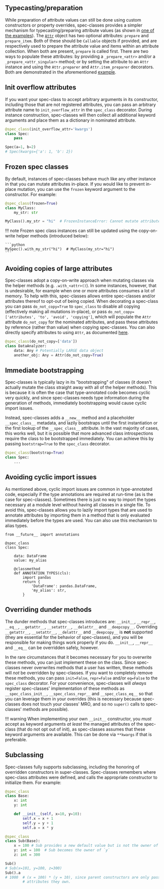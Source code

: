 ## Typecasting/preparation

While preparation of attribute values can still be done using custom
constructors or property overrides, spec-classes provides a simpler mechanism
for typecasting/preparing attribute values (as shown in
[one of the examples](../examples/preparation.md)). The [`Attr`](special_types.md#Attr)
object has two optional attributes: `prepare` and `prepare_item`. Both of these
should be `Callable` objects if provided, and are respectively used to prepare
the attribute value and items within an attribute collection. When both are
present, `prepare` is called first. There are two ways to populate these
attributes: by providing a `_prepare_<attr>` and/or a `_prepare_<attr_singular>`
method; or by setting the attribute to an `Attr` instance and using the
`Attr.preparer` and `Attr.item_preparer` decorators. Both are demonstrated
in the aforementioned [example](../examples/preparation.md).

## Init overflow attributes
If you want your spec-class to accept arbitrary arguments in its constructor,
including those that are not registered attributes, you can pass an arbitrary
attribute name to `init_overflow_attr` in the `spec_class` decorator. During
instance construction, spec-classes will then collect all additional keyword
arguments and place them as a dictionary in nominated attribute.

```python
@spec_class(init_overflow_attr='kwargs')
class Spec:
    pass

Spec(a=1, b=2)
# Spec(kwargs={'a': 1, 'b': 2})
```

## Frozen spec classes

By default, instances of spec-classes behave much like any other instance in
that you can mutate attributes in-place. If you would like to prevent in-place mutation, you
can use the `frozen` keyword argument to the constructor. For example:

```python
@spec_class(frozen=True)
class MyClass:
    my_str: str

MyClass().my_str = "hi"  # FrozenInstanceError: Cannot mutate attribute `my_str` of frozen spec class `MySpec`.
```

!!! note
    Frozen spec class instances can still be updated using the copy-on-write
    helper methods (introduced below):

    ```python
    MySpec().with_my_str("hi")  # MyClass(my_str="hi")
    ```

## Avoiding copies of large attributes

Spec-classes adopt a copy-on-write approach when mutating classes via the
helper methods (e.g. `.with_<attr>()`). In some instances, however, that is
undesirable, for example when one or more attributes consumes a lot of memory.
To help with this, spec-classes allows entire spec-classes and/or attributes
thereof to opt-out of being copied. When decorating a spec-class you can pass
`do_not_copy=True` to `spec_class` to disable all copying (effectively making all mutations
in-place), or pass `do_not_copy=['attributes', 'to', 'avoid', 'copying']`, which
will populate the `Attr` attribute `do_not_copy` for the nominated attributes,
and pass these attributes by reference (rather than value) when copying
spec-classes. You can also directly specify attributes to using `Attr`, as
documented [here](special_types.md#Attr).

```python
@spec_class(do_not_copy=['data'])
class DataAnalyzer:
    data: Any # Potentially LARGE data object
    another_obj: Any = Attr(do_not_copy=True)
```

## Immediate bootstrapping

Spec-classes is typically lazy in its "bootstrapping" of classes (it doesn't
actually mutate the class straight away with all of the helper methods). This is
because it is often the case that type-annotated code becomes cyclic very
quickly, and since spec-classes needs type information during the generation of
methods, immediately bootstrapping would cause cyclic import issues.

Instead, spec-classes adds a `__new__` method and a placeholder `__spec_class__`
metadata, and lazily bootstraps until the first instantiation or the first
lookup of the `__spec_class__` attribute. In the vast majority of cases, this
works well, but it is possible that more advanced class introspections require
the class to be bootstrapped immediately. You can achieve this by passing
`bootstrap=True` to the `spec_class` decorator.

```python
@spec_class(bootstrap=True)
class Spec:
    ...
```

## Avoiding cyclic import issues

As mentioned above, cyclic import issues are common in type-annotated code,
especially if the type annotations are required at run-time (as is the case for
spec-classes). Sometimes there is just no way to import the types necessary
at a module level without having all classes in a single file. To avoid this,
spec-classes allows you to lazily import types that are used to annotate
attributes by importing them in a method that is only evaluated immediately
before the types are used. You can also use this mechanism to alias types.

```
from __future__ import annotations

@spec_class
class Spec:

    data: DataFrame
    value: my_alias

    @classmethod
    def ANNOTATION_TYPES(cls):
        import pandas
        return {
            'DataFrame': pandas.DataFrame,
            'my_alias': str,
        }
```

## Overriding dunder methods

The dunder methods that spec-classes introduces are: `__init__`, `__repr__`,
`__eq__`, `__getattr__`, `__setattr__`, `__delattr__` and `__deepcopy__`.
Overriding `__getattr__`, `__setattr__`, `__delattr__` and `__deepcopy__` is
**not** supported (they are essential for the behavior of spec-classes), and you
will be responsible for making things work properly if you do. `__init__`,
`__repr__` and `__eq__` can be overridden safely, however.

In the rare circumstances that it becomes necessary for you to overwrite these
methods, you can just implement these on the class. Since spec-classes never
overwrites methods that a user has written, these methods will *not* be
overridden by spec-classes. If you want to completely remove these methods, you
can pass `init=False`, `repr=False` and/or `eq=False` to the `spec_class`
decorator. For your convenience, spec-classes will *always* register
spec-classes' implementation of these methods as `__spec_class_init__`,
`__spec_class_repr__` and `__spec_class_eq__` so that you can leverage them in
your overrides (this is necessary because spec-classes does not touch your
classes' MRO, and so no `super()` calls to spec-classes' methods are possible).

!!! warning
    When implementing your own `__init__` constructor, you *must* accept as
    keyword arguments *at least* the managed attributes of the spec-class (that
    do not opt out of init), as spec-classes assumes that these keyword
    arguments are available. This can be done via `**kwargs` if that is
    preferable.

## Subclassing

Spec-classes fully supports subclassing, including the honoring of overridden
constructors in super-classes. Spec-classes remembers where spec-class
attributes were defined, and calls the appropriate constructor to initialize
them. For example:
```python
@spec_class
class Base:
    x: int
    y: int

    def __init__(self, x=10, y=10):
        self.x = x + 1
        self.y = y + 1
        self.a = x * y

@spec_class
class Sub(Base):
    x = 100 # Sub provides a new default value but is not the owner of `x`
    y: int = 100  # Sub becomes the owner of `y`
    z: int = 300

Sub()
# Sub(x=101, y=100, z=300)
Sub().a
# 1000  # (x = 100) * (y = 10), since parent constructors are only passed
        # attributes they own.
```
